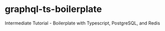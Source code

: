 # graphql-ts-boilerplate
Intermediate Tutorial - Boilerplate with Typescript, PostgreSQL, and Redis
